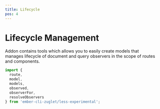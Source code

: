 ```yaml
---
title: Lifecycle
pos: 4
---
```


# Lifecycle Management

Addon contains tools which allows you to easily create models that manages lifecycle of document and query observers in the scope of routes and components.

``` javascript
import {
  route,
  model,
  models,
  observed,
  observerFor,
  resolveObservers
} from 'ember-cli-zuglet/less-experimental';
```
